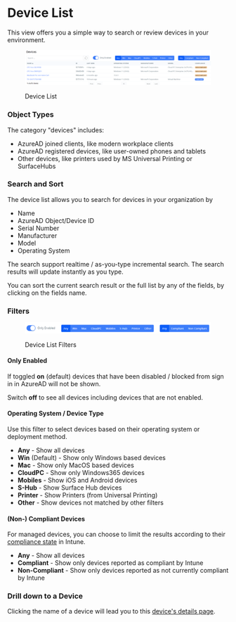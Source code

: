 # Device List

This view offers you a simple way to search or review devices in your environment.

<figure><img src="../../.gitbook/assets/image (30).png" alt=""><figcaption><p>Device List</p></figcaption></figure>

### Object Types

The category "devices" includes:

* AzureAD joined clients, like modern workplace clients
* AzureAD registered devices, like user-owned phones and tablets
* Other devices, like printers used by MS Universal Printing or SurfaceHubs

### Search and Sort

The device list allows you to search for devices in your organization by

* Name
* AzureAD Object/Device ID
* Serial Number
* Manufacturer
* Model
* Operating System

The search support realtime / as-you-type incremental search. The search results will update instantly as you type.

You can sort the current search result or the full list by any of the fields, by clicking on the fields name.

### Filters

<figure><img src="../../.gitbook/assets/image (14).png" alt=""><figcaption><p>Device List Filters</p></figcaption></figure>

#### Only Enabled

If toggled **on** (default) devices that have been disabled / blocked from sign in in AzureAD will not be shown.

Switch **off** to see all devices including devices that are not enabled.

#### Operating System / Device Type

Use this filter to select devices based on their operating system or deployment method.&#x20;

* **Any** - Show all devices
* **Win** (Default) - Show only Windows based devices
* **Mac**  - Show only MacOS based devices
* **CloudPC** - Show only Windows365 devices
* **Mobiles** - Show iOS and Android devices
* **S-Hub** - Show Surface Hub devices
* **Printer** - Show Printers (from Universal Printing)
* **Other** - Show devices not matched by other filters

#### (Non-) Compliant Devices

For managed devices, you can choose to limit the results according to their [compliance state](https://docs.microsoft.com/en-us/mem/intune/protect/device-compliance-get-started) in Intune.

* **Any** - Show all devices
* **Compliant** - Show only devices reported as compliant by Intune
* **Non-Compliant** - Show only devices reported as not currently compliant by Intune

### Drill down to a Device

Clicking the name of a device will lead you to this [device's details page](device-details.md).
